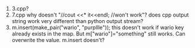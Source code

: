 1. 3.cpp?
2. 7.cpp
why doesn't "//cout <<* it<<endl; //won't work"?
does cpp output string work very different than python output stream?
3. m.insert(make_pair("wario", "purpllle"));
this doesn't work if wario key already exists in the map. But m["wario"]="something" still works. Can overwrite the value. m.insert doesn't?
